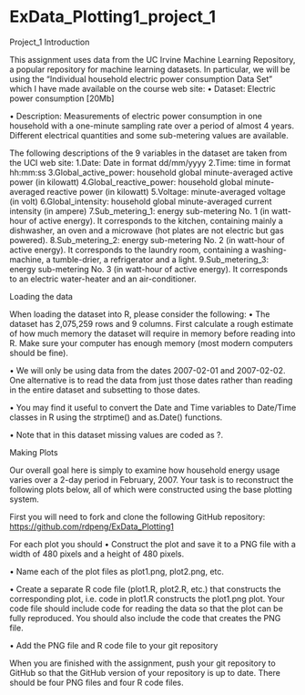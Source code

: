 ExData_Plotting1_project_1
==========================

Project_1
Introduction

This assignment uses data from the UC Irvine Machine Learning Repository, a popular repository for machine learning datasets. In particular, we will be using the “Individual household electric power consumption Data Set” which I have made available on the course web site:
 •
Dataset: Electric power consumption [20Mb]

 •
Description: Measurements of electric power consumption in one household with a one-minute sampling rate over a period of almost 4 years. Different electrical quantities and some sub-metering values are available.

 
The following descriptions of the 9 variables in the dataset are taken from the UCI web site:
 1.Date: Date in format dd/mm/yyyy 
2.Time: time in format hh:mm:ss 
3.Global_active_power: household global minute-averaged active power (in kilowatt) 
4.Global_reactive_power: household global minute-averaged reactive power (in kilowatt) 
5.Voltage: minute-averaged voltage (in volt) 
6.Global_intensity: household global minute-averaged current intensity (in ampere) 
7.Sub_metering_1: energy sub-metering No. 1 (in watt-hour of active energy). It corresponds to the kitchen, containing mainly a dishwasher, an oven and a microwave (hot plates are not electric but gas powered). 
8.Sub_metering_2: energy sub-metering No. 2 (in watt-hour of active energy). It corresponds to the laundry room, containing a washing-machine, a tumble-drier, a refrigerator and a light. 
9.Sub_metering_3: energy sub-metering No. 3 (in watt-hour of active energy). It corresponds to an electric water-heater and an air-conditioner.
 
Loading the data

When loading the dataset into R, please consider the following:
 •
The dataset has 2,075,259 rows and 9 columns. First calculate a rough estimate of how much memory the dataset will require in memory before reading into R. Make sure your computer has enough memory (most modern computers should be fine).

 •
We will only be using data from the dates 2007-02-01 and 2007-02-02. One alternative is to read the data from just those dates rather than reading in the entire dataset and subsetting to those dates.

 •
You may find it useful to convert the Date and Time variables to Date/Time classes in R using the strptime() and as.Date() functions.

 •
Note that in this dataset missing values are coded as ?.

 
Making Plots

Our overall goal here is simply to examine how household energy usage varies over a 2-day period in February, 2007. Your task is to reconstruct the following plots below, all of which were constructed using the base plotting system.

First you will need to fork and clone the following GitHub repository: https://github.com/rdpeng/ExData_Plotting1

For each plot you should
 •
Construct the plot and save it to a PNG file with a width of 480 pixels and a height of 480 pixels.

 •
Name each of the plot files as plot1.png, plot2.png, etc.

 •
Create a separate R code file (plot1.R, plot2.R, etc.) that constructs the corresponding plot, i.e. code in plot1.R constructs the plot1.png plot. Your code file should include code for reading the data so that the plot can be fully reproduced. You should also include the code that creates the PNG file.

 •
Add the PNG file and R code file to your git repository

 
When you are finished with the assignment, push your git repository to GitHub so that the GitHub version of your repository is up to date. There should be four PNG files and four R code files.
